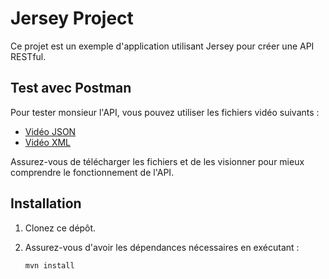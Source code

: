 # Jersey Project

Ce projet est un exemple d'application utilisant Jersey pour créer une API RESTful.

## Test avec Postman

Pour tester monsieur l'API, vous pouvez utiliser les fichiers vidéo suivants :

- [Vidéo JSON](https://drive.google.com/file/d/17LcguhtH7Ppo9QypGd3CZS-P32cgsd_c/view?usp=drive_link)
- [Vidéo XML](https://drive.google.com/file/d/1pFMGeeIndVy6i4_1SnwZ5DS5cQoj5IxS/view?usp=drive_link)

Assurez-vous de télécharger les fichiers et de les visionner pour mieux comprendre le fonctionnement de l'API.

## Installation

1. Clonez ce dépôt.
2. Assurez-vous d'avoir les dépendances nécessaires en exécutant :

   ```bash
   mvn install
